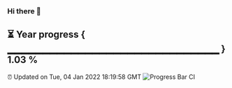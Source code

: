 ### Hi there 👋
⏳ Year progress { ▁▁▁▁▁▁▁▁▁▁▁▁▁▁▁▁▁▁▁▁▁▁▁▁▁▁▁▁▁▁ } 1.03 %
---
⏰ Updated on Tue, 04 Jan 2022 18:19:58 GMT
![Progress Bar CI](https://github.com/liununu/liununu/workflows/Progress%20Bar%20CI/badge.svg)
